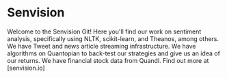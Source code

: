 # Senvision
Welcome to the Senvision Git! 
Here you'll find our work on sentiment analysis, specifically using NLTK, scikit-learn, and Theanos, among others.
We have Tweet and news article streaming infrastructure.
We have algorithms on Quantopian to back-test our strategies and give us an idea of our returns.
We have financial stock data from Quandl.
Find out more at [senvision.io]
